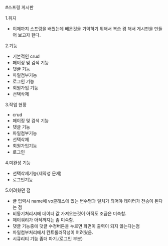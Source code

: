 #스프링 게시판

1.취지
- 이제까지 스프링을 배웠는데 배운것을 기억하기 위해서 복습 겸 해서 게시판을 만들어 보고자 한다.

2.기능
- 기본적인 crud
- 페이징 및 검색 기능 
- 댓글 기능
- 파일첨부기능
- 로그인 기능
- 회원가입 기능
- 선택삭제

3.작업 현황
- crud
- 페이징 및 검색 기능
- 댓글 기능
- 파일첨부기능
- 선택삭제
- 회원가입기능
- 로그인

4.미완성 기능
- 선택삭제기능(제약성 문제)
- 로그인기능

5.어려웠던 점
- 글 입력시 name에 vo클래스에 있는 변수명과 일치가 되어야 데이터가 전송이 된다는 점
- 비동기처리시에 데이터 값 가져오는것이 아직도 조금은 미숙함.
- 제이쿼리가 아직까지는 좀 미숙함.
- 댓글 기능중에 댓글 수정버튼을 누르면 화면이 출력이 되지 않는다는점
- 파일첨부처리에서 컨트롤러작성이 어려웠음.
- 시큐리티 기능 좀더 파기.(로그인 부분)
